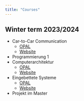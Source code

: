 ```yaml
---
title: "Courses"
---
```


## Winter term 2023/2024

- Car-to-Car Communication
  - [OPAL](https://bildungsportal.sachsen.de/opal/auth/RepositoryEntry/37109432325/CourseNode/1665023392901294008?12)
  - [Website](https://car2car.homefgr.de/)
- Programmierung 1
- Computerarchitektur
  - [OPAL](https://bildungsportal.sachsen.de/opal/auth/RepositoryEntry/42396450817/CourseNode/1700796819702586008)
  - [Website](https://ca.homefgr.de/)
- Eingebettete Systeme 
  - [OPAL](https://bildungsportal.sachsen.de/opal/auth/RepositoryEntry/37109432329/CourseNode/1665023393522328008)
  - [Website](https://es.homefgr.de/)
- Projekt im Master 
